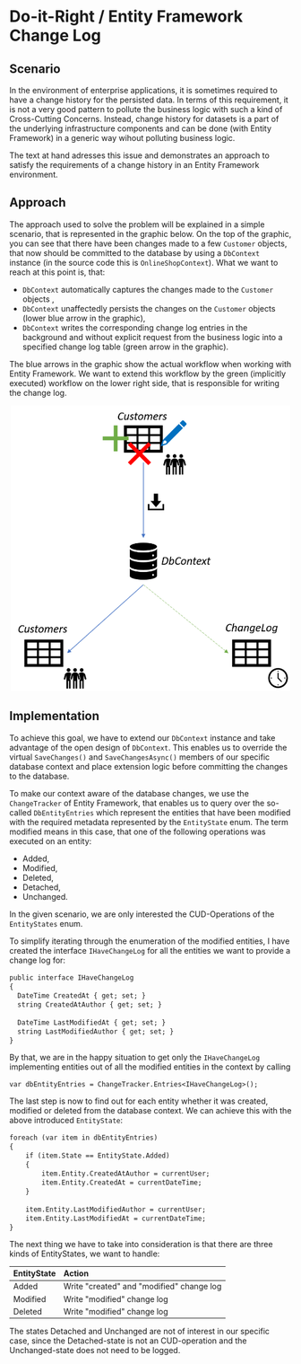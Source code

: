 # Do-it-Right / Entity Framework Change Log

## Scenario

In the environment of enterprise applications, it is sometimes required to have a change history for the persisted data.
In terms of this requirement, it is not a very good pattern to pollute the business logic with such a kind of Cross-Cutting Concerns.
Instead, change history for datasets is a part of the underlying infrastructure components and can be done (with Entity Framework) in a generic way wihout polluting business logic.

The text at hand adresses this issue and demonstrates an approach to satisfy the requirements of a change history in an Entity Framework environment.

## Approach

The approach used to solve the problem will be explained in a simple scenario, that is represented in the graphic below.
On the top of the graphic, you can see that there have been changes made to a few `Customer` objects, that now should be committed to the database by using a `DbContext` instance (in the source code this is `OnlineShopContext`). What we want to reach at this point is, that:
* `DbContext` automatically captures the changes made to the `Customer` objects ,
* `DbContext` unaffectedly persists the changes on the `Customer` objects (lower blue arrow in the graphic),
* `DbContext` writes the corresponding change log entries in the background and without explicit request from the business logic into a specified change log table (green arrow in the graphic).

The blue arrows in the graphic show the actual workflow when working with Entity Framework. We want to extend this workflow by the green (implicitly executed) workflow on the lower right side, that is responsible for writing the change log.

<p align="center">
  <img src="https://github.com/p18e3/Do-it-Right-EF_ChangeLog/blob/master/Approach.png" width="500" />
</p>

## Implementation

To achieve this goal, we have to extend our `DbContext` instance and take advantage of the open design of `DbContext`. This enables us to override the virtual `SaveChanges()` and `SaveChangesAsync()` members of our specific database context and place extension logic before committing the changes to the database.

To make our context aware of the database changes, we use the `ChangeTracker` of Entity Framework, that enables us to query over the so-called `DbEntityEntries` which represent the entities that have been modified with the required metadata represented by the `EntityState` enum. The term modified means in this case, that one of the following operations was executed on an entity:

* Added,
* Modified,
* Deleted,
* Detached,
* Unchanged.

In the given scenario, we are only interested the CUD-Operations of the `EntityStates` enum.

To simplify iterating through the enumeration of the modified entities, I have created the interface `IHaveChangeLog` for all the entities we want to provide a change log for:

```CSharp
public interface IHaveChangeLog
{
  DateTime CreatedAt { get; set; }
  string CreatedAtAuthor { get; set; }
  
  DateTime LastModifiedAt { get; set; }
  string LastModifiedAuthor { get; set; }        
}
```

By that, we are in the happy situation to get only the `IHaveChangeLog` implementing entities out of all the modified entities in the context by calling

```CSharp
var dbEntityEntries = ChangeTracker.Entries<IHaveChangeLog>();
```

The last step is now to find out for each entity whether it was created, modified or deleted from the database context.
We can achieve this with the above introduced `EntityState`:

```CSharp
foreach (var item in dbEntityEntries)
{                
    if (item.State == EntityState.Added)
    {
        item.Entity.CreatedAtAuthor = currentUser;
        item.Entity.CreatedAt = currentDateTime;                    
    }

    item.Entity.LastModifiedAuthor = currentUser;
    item.Entity.LastModifiedAt = currentDateTime;                
}
```

The next thing we have to take into consideration is that there are three kinds of EntityStates, we want to handle:

| EntityState | Action |
|:------------|:-------|
|Added|Write "created" and "modified" change log|
|Modified|Write "modified" change log|
|Deleted|Write "modified" change log|

The states Detached and Unchanged are not of interest in our specific case, since the Detached-state is not an CUD-operation and the Unchanged-state does not need to be logged.
